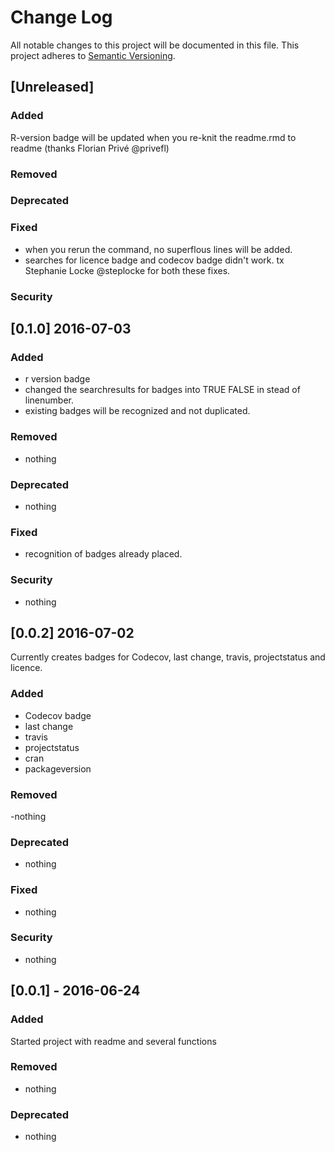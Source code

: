# Change Log
All notable changes to this project will be documented in this file.
This project adheres to [Semantic Versioning](http://semver.org/).

## [Unreleased]
### Added
R-version badge will be updated when you re-knit the readme.rmd to readme (thanks  Florian Privé @privefl)

### Removed

### Deprecated 

### Fixed 
- when you rerun the command, no superflous lines will be added.  
- searches for licence badge and codecov badge didn't work. 
tx Stephanie Locke @steplocke for both these fixes.

### Security 

## [0.1.0] 2016-07-03
### Added
- r version badge
- changed the searchresults for badges into TRUE FALSE in stead of linenumber.
- existing badges will be recognized and not duplicated. 


### Removed
- nothing
### Deprecated 
- nothing
### Fixed 
- recognition of badges already placed. 

### Security 
- nothing

## [0.0.2] 2016-07-02
Currently creates badges for  Codecov, last change, travis, projectstatus
and licence. 
### Added
- Codecov badge
- last change
- travis
- projectstatus
- cran 
- packageversion

### Removed
-nothing
### Deprecated 
- nothing
### Fixed 
- nothing
### Security 
- nothing

## [0.0.1] - 2016-06-24
### Added
Started project with readme and several functions 
### Removed
- nothing
### Deprecated 
- nothing
